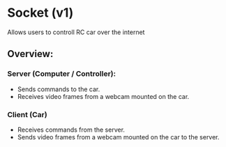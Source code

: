 # Socket (v1)

Allows users to controll RC car over the internet

## Overview:
### Server (Computer / Controller):
- Sends commands to the car.
- Receives video frames from a webcam mounted on the car.

### Client (Car)
- Receives commands from the server.
- Sends video frames from a webcam mounted on the car to the server.
